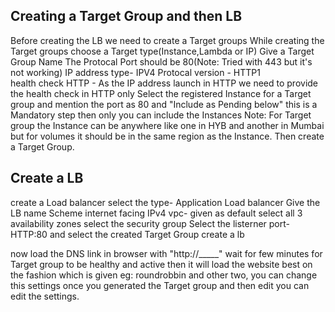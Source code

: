 ## Creating a Target Group and then LB

Before creating the LB we need to create a Target groups
While creating the Target groups choose a Target type(Instance,Lambda or IP)
Give a Target Group Name
The Protocal Port should be 80(Note: Tried with 443 but it's not working)
IP address type- IPV4
Protocal version - HTTP1    
health check HTTP - As the IP address launch in HTTP we need to provide the health check in HTTP only
Select the registered Instance for a Target group and mention the port as 80 and "Include as Pending below" this is a Mandatory step then only you can include the Instances 
Note: For Target group the Instance can be anywhere like one in HYB and another in Mumbai but for volumes it should be in the same region as the Instance.
Then create a Target Group.

## Create a LB
create a Load balancer
select the type- Application Load balancer
Give the LB name 
Scheme internet facing
IPv4
vpc- given as default
select all 3 availability zones
select the security group 
Select the listerner port- HTTP:80 and select the created Target Group
create a lb

now load the DNS link in browser with "http://_____" wait for few minutes for Target group to be healthy and active then it will load the website best on the fashion which is given 
eg: roundrobbin and other two, you can change this settings once you generated the Target group and then edit you can edit the settings.
